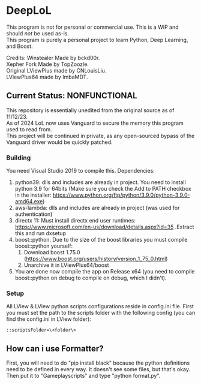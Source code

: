 # DeepLoL
This program is not for personal or commercial use. This is a WIP and should *not* be used as-is.  
This program is purely a personal project to learn Python, Deep Learning, and Boost.

Credits:
Winstealer Made by bckd00r.  
Xepher Fork Made by TopZoozle.  
Original LViewPlus made by CNLouisLiu.  
LViewPlus64 made by ImbaMDT.  

## Current Status: **NONFUNCTIONAL**  
This repository is essentially unedited from the original source as of 11/12/23.  
As of 2024 LoL now uses Vanguard to secure the memory this program used to read from.  
This project will be continued in private, as any open-sourced bypass of the Vanguard driver would be quickly patched.  

### Building

You need Visual Studio 2019 to compile this.
Dependencies:
  1. python39: dlls and includes are already in project. You need to install python 3.9 for 64bits (Make sure you check the Add to PATH checkbox in the installer: https://www.python.org/ftp/python/3.9.0/python-3.9.0-amd64.exe)
  3. aws-lambda: dlls and includes are already in project (was used for authentication)
  3. directx 11: Must install directx end user runtimes: https://www.microsoft.com/en-us/download/details.aspx?id=35 .Extract this and run dxsetup
  4. boost::python. Due to the size of the boost libraries you must compile boost::python yourself:
      1. Download boost 1.75.0 (https://www.boost.org/users/history/version_1_75_0.html)
      2. Unarchive it in LViewPlus64/boost
  5. You are done now compile the app on Release x64 (you need to compile boost::python on debug to compile on debug, which I didn't).
 ### Setup
 All LView & LView python scripts configurations reside in config.ini file. First you must set the path to the scripts folder with the following config (you can find the config.ini in LView folder):
 
  `::scriptsFolder=\<folder\>`
## How can i use Formatter?

First, you will need to do "pip install black" because the python definitions need to be defined in every way. It doesn't see some files, but that's okay. Then put it to "Gameplayscripts" and type "python format.py".

